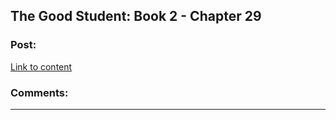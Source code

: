 ## The Good Student: Book 2 - Chapter 29

### Post:

[Link to content](http://moodylit.com/the-good-student-table-of-contents/book-2-chapter-twenty-nine)

### Comments:

---

